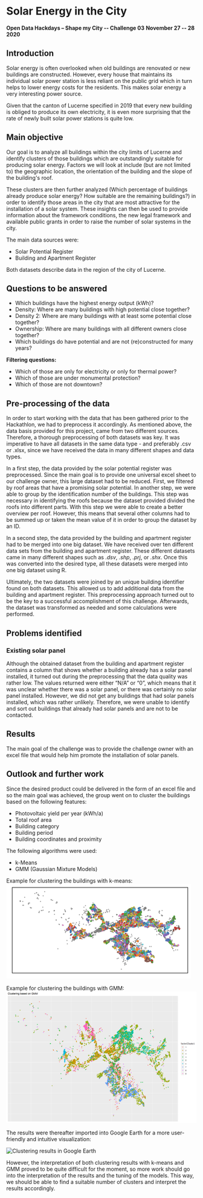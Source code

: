 # Solar Energy in the City

**Open Data Hackdays – Shape my City -- Challenge 03**
**November 27 -- 28 2020**

## Introduction

Solar energy is often overlooked when old buildings are renovated or new buildings are constructed. 
However, every house that maintains its individual solar power station is less reliant on the public 
grid which in turn helps to lower energy costs for the residents. This makes solar energy a very 
interesting power source.

Given that the canton of Lucerne specified in 2019 that every new building is obliged to produce its 
own electricity, it is even more surprising that the rate of newly built solar power stations is quite 
low.

## Main objective
Our goal is to analyze all buildings within the city limits of Lucerne and identify clusters of those 
buildings which are outstandingly suitable for producing solar energy. Factors we will look at include 
(but are not limited to) the geographic location, the orientation of the building and the slope of the 
building's roof.

These clusters are then further analyzed (Which percentage of buildings already produce solar energy? 
How suitable are the remaining buildings?) in order to identify those areas in the city that are most 
attractive for the installation of a solar system. These insights can then be used to provide 
information about the framework conditions, the new legal framework and available public grants in 
order to raise the number of solar systems in the city.

The main data sources were:
* Solar Potential Register 
* Building and Apartment Register

Both datasets describe data in the region of the city of Lucerne. 


## Questions to be answered
* Which buildings have the highest energy output (kWh)?
* Density: Where are many buildings with high potential close together?
* Density 2: Where are many buildings with at least some potential close together?
* Ownership: Where are many buildings with all different owners close together?
* Which buildings do have potential and are not (re)constructed for many years?

**Filtering questions:**
* Which of those are only for electricity or only for thermal power?
* Which of those are under monumental protection?
* Which of those are not downtown?


## Pre-processing of the data
In order to start working with the data that has been gathered prior to the Hackathlon, we had to 
preprocess it accordingly. As mentioned above, the data basis provided for this project, came from 
two different sources. Therefore, a thorough preprocessing of both datasets was key. It was 
imperative to have all datasets in the same data type - and preferably .csv or .xlsx, since we have
received the data in many different shapes and data types. 

In a first step, the data provided by the solar potential register was preprocessed. Since the main 
goal is to provide one universal excel sheet to our challenge owner, this large dataset had to be 
reduced. First, we filtered by roof areas that have a promising solar potential. In another step,
we were able to group by the identification number of the buildings. This step was necessary in 
identifying the roofs because the dataset provided divided the roofs into different parts. With this 
step we were able to create a better overview per roof. However, this means that several other 
columns had to be summed up or taken the mean value of it in order to group the dataset by an ID. 

In a second step, the data provided by the building and apartment register had to be merged into one 
big dataset. We have received over ten different data sets from the building and apartment register. 
These different datasets came in many different shapes such as *.dsv*, *.shp*, *.prj*, or *.shx*. 
Once this was converted into the desired type, all these datasets were merged into one big dataset 
using R.

Ultimately, the two datasets were joined by an unique building identifier found on both datasets. 
This allowed us to add additional data from the building and apartment register. This preprocessing 
approach turned out to be the key to a successful accomplishment of this challenge. Afterwards,
the dataset was transformed as needed and some calculations were performed.

## Problems identified

### Existing solar panel
Although the obtained dataset from the building and apartment register contains a column that shows
whether a building already has a solar panel installed, it turned out during the preprocessing that 
the data quality was rather low. The values returned were either “N/A” or “0”, which means that it was 
unclear whether there was a solar panel, or there was certainly no solar panel installed. However, we
did not get any buildings that had solar panels installed, which was rather unlikely. Therefore, we 
were unable to identify and sort out buildings that already had solar panels and are not to be 
contacted.

## Results
The main goal of the challenge was to provide the challenge owner with an excel file that would help 
him promote the installation of solar panels.

## Outlook and further work

Since the desired product could be delivered in the form of an excel file and so the main goal was 
achieved, the group went on to cluster the buildings based on the following features:

* Photovoltaic yield per year (kWh/a)
* Total roof area
* Building category
* Building period
* Building coordinates and proximity

The following algorithms were used:

* k-Means
* GMM (Gaussian Mixture Models)

Example for clustering the buildings with k-means:
![Example for clustering with k-means](img/clustering-kmeans.png)

Example for clustering the buildings with GMM:
![Example for clustering with GMM](img/gmm-clustering.png)

The results were thereafter imported into Google Earth for a more user-friendly and intuitive
visualization:

![Clustering results in Google Earth](img/google-earth-snippet.png)

However, the interpretation of both clustering results with k-means and GMM proved to be quite
difficult for the moment, so more work should go into the interpretation of the results and the
tuning of the models. This way, we should be able to find a suitable number of clusters and 
interpret the results accordingly.
